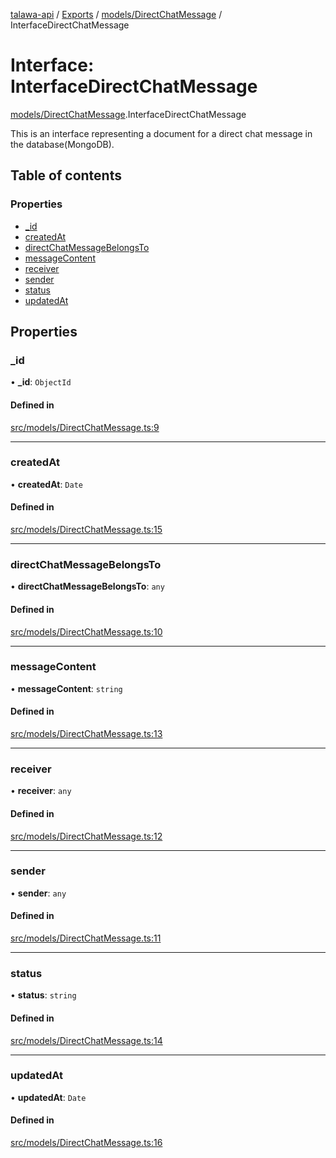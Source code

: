 [talawa-api](../README.md) / [Exports](../modules.md) / [models/DirectChatMessage](../modules/models_DirectChatMessage.md) / InterfaceDirectChatMessage

# Interface: InterfaceDirectChatMessage

[models/DirectChatMessage](../modules/models_DirectChatMessage.md).InterfaceDirectChatMessage

This is an interface representing a document for a direct chat message in the database(MongoDB).

## Table of contents

### Properties

- [\_id](models_DirectChatMessage.InterfaceDirectChatMessage.md#_id)
- [createdAt](models_DirectChatMessage.InterfaceDirectChatMessage.md#createdat)
- [directChatMessageBelongsTo](models_DirectChatMessage.InterfaceDirectChatMessage.md#directchatmessagebelongsto)
- [messageContent](models_DirectChatMessage.InterfaceDirectChatMessage.md#messagecontent)
- [receiver](models_DirectChatMessage.InterfaceDirectChatMessage.md#receiver)
- [sender](models_DirectChatMessage.InterfaceDirectChatMessage.md#sender)
- [status](models_DirectChatMessage.InterfaceDirectChatMessage.md#status)
- [updatedAt](models_DirectChatMessage.InterfaceDirectChatMessage.md#updatedat)

## Properties

### \_id

• **\_id**: `ObjectId`

#### Defined in

[src/models/DirectChatMessage.ts:9](https://github.com/PalisadoesFoundation/talawa-api/blob/7d5b1e7/src/models/DirectChatMessage.ts#L9)

___

### createdAt

• **createdAt**: `Date`

#### Defined in

[src/models/DirectChatMessage.ts:15](https://github.com/PalisadoesFoundation/talawa-api/blob/7d5b1e7/src/models/DirectChatMessage.ts#L15)

___

### directChatMessageBelongsTo

• **directChatMessageBelongsTo**: `any`

#### Defined in

[src/models/DirectChatMessage.ts:10](https://github.com/PalisadoesFoundation/talawa-api/blob/7d5b1e7/src/models/DirectChatMessage.ts#L10)

___

### messageContent

• **messageContent**: `string`

#### Defined in

[src/models/DirectChatMessage.ts:13](https://github.com/PalisadoesFoundation/talawa-api/blob/7d5b1e7/src/models/DirectChatMessage.ts#L13)

___

### receiver

• **receiver**: `any`

#### Defined in

[src/models/DirectChatMessage.ts:12](https://github.com/PalisadoesFoundation/talawa-api/blob/7d5b1e7/src/models/DirectChatMessage.ts#L12)

___

### sender

• **sender**: `any`

#### Defined in

[src/models/DirectChatMessage.ts:11](https://github.com/PalisadoesFoundation/talawa-api/blob/7d5b1e7/src/models/DirectChatMessage.ts#L11)

___

### status

• **status**: `string`

#### Defined in

[src/models/DirectChatMessage.ts:14](https://github.com/PalisadoesFoundation/talawa-api/blob/7d5b1e7/src/models/DirectChatMessage.ts#L14)

___

### updatedAt

• **updatedAt**: `Date`

#### Defined in

[src/models/DirectChatMessage.ts:16](https://github.com/PalisadoesFoundation/talawa-api/blob/7d5b1e7/src/models/DirectChatMessage.ts#L16)
